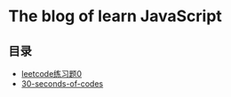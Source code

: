 # The blog of learn JavaScript
## 目录
+ [leetcode练习题0](./leetcode练习题0.md)
+ [30-seconds-of-codes](./30-seconds-of-code.md)
